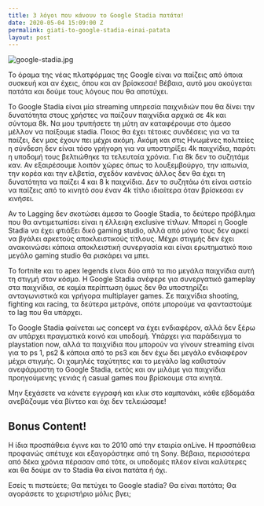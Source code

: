 ```yaml
---
title: 3 λόγοι που κάνουν το Google Stadia πατάτα!
date: 2020-05-04 15:09:00 Z
permalink: giati-to-google-stadia-einai-patata
layout: post
---
```


![google-stadia.jpg](/site/uploads/google-stadia.jpg)

Το όραμα της νέας πλατφόρμας της Google είναι να παίζεις από όποια συσκευή και αν έχεις, όπου και αν βρίσκεσαι! Βέβαια, αυτό μου ακούγεται πατάτα και δούμε τους λόγους που θα αποτύχει. 

Το Google Stadia είναι μία streaming υπηρεσία παιχνιδιών που θα δίνει την δυνατότητα στους χρήστες να παίζουν παιχνίδια αρχικά σε 4k  και σύντομα 8k. Να μου τρυπήσετε τη μύτη αν καταφέρουμε στο άμεσο μέλλον να παίξουμε stadia. Ποιος θα έχει τέτοιες συνδέσεις για να τα παίζει, δεν μας έχουν πει μέχρι ακόμη. Ακόμη και στις Ηνωμένες πολιτείες η σύνδεση δεν είναι τόσο γρήγορη για να υποστηρίξει 4k παιχνίδια, παρότι η υποδομή τους βελτιώθηκε τα τελευταία χρόνια. Για 8k δεν το συζητάμε καν. Αν εξαιρέσουμε λοιπόν χώρες όπως το λουξεμβούργο, την ιαπωνία, την κορέα και την ελβετία, σχεδόν κανένας άλλος δεν θα έχει τη δυνατότητα να παίζει 4 και 8 k παιχνίδια. Δεν το συζητάω ότι είναι αστείο να παίζεις από το κινητό σου έναν 4k τίτλο ιδιαίτερα όταν βρίσκεσαι εν κινήσει.

Αν το Lagging δεν σκοτώσει άμεσα το Google Stadia, το δεύτερο πρόβλημα που θα αντιμετωπίσει είναι η έλλειψη exclusive τίτλων. Μπορεί η Google Stadia να έχει φτιάξει δικό gaming studio, αλλά από μόνο τους δεν αρκεί να βγάλει αρκετούς αποκλειστικούς τίτλους. Μέχρι στιγμής δεν έχει ανακοινώσει κάποια αποκλειστική συνεργασία και είναι ερωτηματικό ποιο μεγάλο gaming studio θα ρισκάρει να μπει.

Το fortnite και το apex legends είναι δύο από τα πιο μεγάλα παιχνίδια αυτή τη στιγμή στον κόσμο. Η Google Stadia ανέφερε για συνεργατικό gameplay στα παιχνίδια, σε καμία περίπτωση όμως δεν θα υποστηρίζει ανταγωνιστικά και γρήγορα multiplayer games. Σε παιχνίδια shooting, fighting και racing, τα δεύτερα μετράνε, οπότε μπορούμε να φανταστούμε το lag που θα υπάρχει.

Το Google Stadia φαίνεται ως concept να έχει ενδιαφέρον, αλλά δεν ξέρω αν υπάρχει πραγματικά κοινό και υποδομή. Υπάρχει για παράδειγμα το playstation now, αλλά τα παιχνίδια που μπορούν να γίνουν streaming είναι για το ps 1, ps2 & κάποια από το ps3 και δεν έχω δει μεγάλο ενδιαφέρον μέχρι στιγμής. Οι χαμηλές ταχύτητες και το μεγάλο lag καθιστούν ανεφάρμοστη το Google Stadia, εκτός και αν μιλάμε για παιχνίδια προηγούμενης γενιάς ή casual games που βρίσκουμε στα κινητά.

Μην ξεχάσετε να κάνετε εγγραφή και κλικ στο καμπανάκι, κάθε εβδομάδα ανεβάζουμε νέα βίντεο και όχι δεν τελειώσαμε!

## Bonus Content!

Η ίδια προσπάθεια έγινε και το 2010 από την εταιρία onLive. Η προσπάθεια προφανώς απέτυχε και εξαγοράστηκε από τη Sony. Βέβαια, περισσότερα από δέκα χρόνια πέρασαν από τότε, οι υποδομές πλέον είναι καλύτερες και θα δούμε αν το Stadia θα είναι πατάτα ή όχι.

Εσείς τι πιστεύετε; Θα πετύχει το Google stadia? Θα είναι πατάτα; Θα αγοράσετε το χειριστήριο μόλις βγει;

